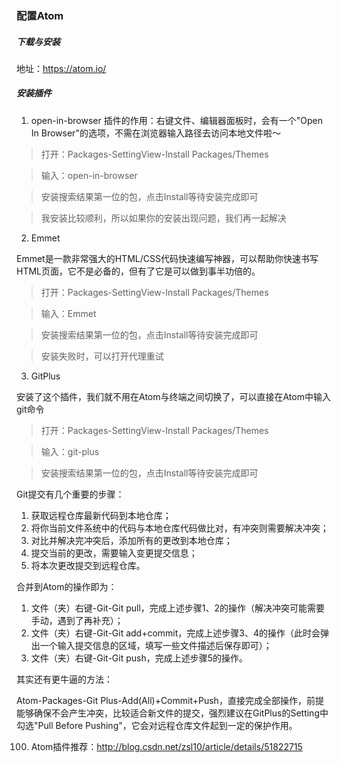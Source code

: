 ### 配置Atom
##### 下载与安装
地址：https://atom.io/
##### 安装插件
1. open-in-browser
  插件的作用：右键文件、编辑器面板时，会有一个"Open In Browser"的选项，不需在浏览器输入路径去访问本地文件啦～

  > 打开：Packages-SettingView-Install Packages/Themes

  > 输入：open-in-browser

  > 安装搜索结果第一位的包，点击Install等待安装完成即可

  > 我安装比较顺利，所以如果你的安装出现问题，我们再一起解决

2. Emmet

  Emmet是一款非常强大的HTML/CSS代码快速编写神器，可以帮助你快速书写HTML页面，它不是必备的，但有了它是可以做到事半功倍的。

  > 打开：Packages-SettingView-Install Packages/Themes

  > 输入：Emmet

  > 安装搜索结果第一位的包，点击Install等待安装完成即可

  > 安装失败时，可以打开代理重试

3. GitPlus

  安装了这个插件，我们就不用在Atom与终端之间切换了，可以直接在Atom中输入git命令

  > 打开：Packages-SettingView-Install Packages/Themes

  > 输入：git-plus

  > 安装搜索结果第一位的包，点击Install等待安装完成即可

  Git提交有几个重要的步骤：
  1. 获取远程仓库最新代码到本地仓库；
  2. 将你当前文件系统中的代码与本地仓库代码做比对，有冲突则需要解决冲突；
  3. 对比并解决完冲突后，添加所有的更改到本地仓库；
  4. 提交当前的更改，需要输入变更提交信息；
  5. 将本次更改提交到远程仓库。

  合并到Atom的操作即为：
  1. 文件（夹）右键-Git-Git pull，完成上述步骤1、2的操作（解决冲突可能需要手动，遇到了再补充）；
  2. 文件（夹）右键-Git-Git add+commit，完成上述步骤3、4的操作（此时会弹出一个输入提交信息的区域，填写一些文件描述后保存即可）；
  3. 文件（夹）右键-Git-Git push，完成上述步骤5的操作。

  其实还有更牛逼的方法：

  Atom-Packages-Git Plus-Add(All)+Commit+Push，直接完成全部操作，前提能够确保不会产生冲突，比较适合新文件的提交，强烈建议在GitPlus的Setting中勾选"Pull Before Pushing"，它会对远程仓库文件起到一定的保护作用。

100. Atom插件推荐：http://blog.csdn.net/zsl10/article/details/51822715
